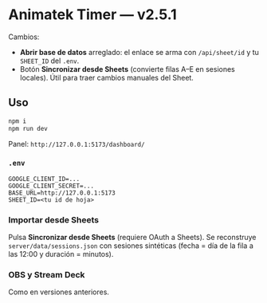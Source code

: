 # Animatek Timer — v2.5.1

Cambios:
- **Abrir base de datos** arreglado: el enlace se arma con `/api/sheet/id` y tu `SHEET_ID` del `.env`.
- Botón **Sincronizar desde Sheets** (convierte filas A–E en sesiones locales). Útil para traer cambios manuales del Sheet.

## Uso
```powershell
npm i
npm run dev
```
Panel: `http://127.0.0.1:5173/dashboard/`

### `.env`
```
GOOGLE_CLIENT_ID=...
GOOGLE_CLIENT_SECRET=...
BASE_URL=http://127.0.0.1:5173
SHEET_ID=<tu id de hoja>
```

### Importar desde Sheets
Pulsa **Sincronizar desde Sheets** (requiere OAuth a Sheets). Se reconstruye `server/data/sessions.json` con sesiones sintéticas (fecha = día de la fila a las 12:00 y duración = minutos).

### OBS y Stream Deck
Como en versiones anteriores.
